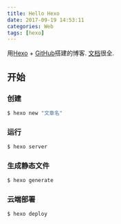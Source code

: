 ```yaml
---
title: Hello Hexo
date: 2017-09-19 14:53:11
categories: Web
tags: [hexo]
---
```

用[Hexo](https://hexo.io/) + [GitHub](https://github.com/hexojs/hexo/issues)搭建的博客.
[文档](https://hexo.io/zh-cn/docs/index.html)很全.

## 开始

### 创建 

``` bash
$ hexo new "文章名"
```


### 运行

``` bash
$ hexo server
```


### 生成静态文件

``` bash
$ hexo generate
```


### 云端部署

``` bash
$ hexo deploy
```

